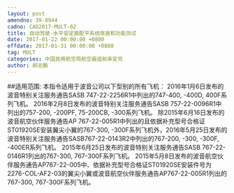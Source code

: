 ```yaml
---
layout: post
amendno: 39-8944
cadno: CAD2017-MULT-02
title: 自动驾驶-水平安定面配平系统改装和功能测试
date: 2017-01-22 00:00:00 +0800
effdate: 2017-01-31 00:00:00 +0800
tag: MULT
categories: 中国民用航空局航空器适航审定司
author: 郝志鹏
---
```


##适用范围:
本指令适用于波音公司以下型别的所有飞机：
2016年1月6日发布的波音特别关注服务通告SASB 747-22-2256R1中列出的747-400, -400D, 400F系列飞机。
2016年2月8日发布的波音特别关注服务通告SASB 757-22-0096R1中列出的757-200, -200PF, 75-200CB, -300系列飞机。
除2015年6月16日发布的波音航空伙伴服务通告AP 767-22-005R1中列出的且依据补充型号合格证ST01920SE安装翼尖小翼的767-300, -300F系列飞机外，2016年5月25日发布的波音特别关注服务通告SASB767-22-0143R2中列出的767-200, -300, -300F, -400ER系列飞机。
2015年6月25日发布的波音特别关注服务通告SASB 767-22-0146R1列出的767-300, 767-300F系列飞机。
2015年5月8日发布的波音航空伙伴服务通告AP767-22-005中、依据补充型号合格证ST01920SE安装件号为2276-COL-AF2-03的翼尖小翼或波音航空伙伴服务通告AP767-22-005R1列出的767-300, 767-300F系列飞机。

